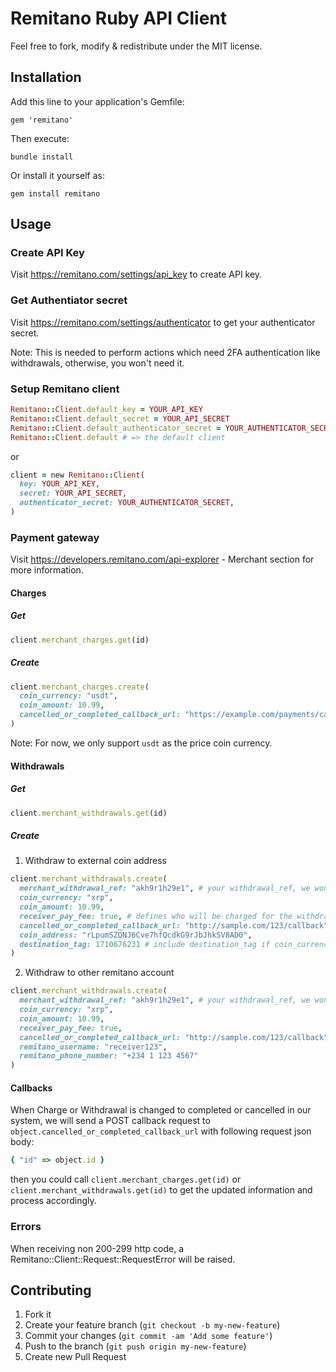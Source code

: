 # Remitano Ruby API Client

Feel free to fork, modify & redistribute under the MIT license.

## Installation

Add this line to your application's Gemfile:
```
gem 'remitano'
```
Then execute:
```
bundle install
```
Or install it yourself as:
```
gem install remitano
```

## Usage
### Create API Key

Visit https://remitano.com/settings/api_key to create API key.

### Get Authentiator secret

Visit https://remitano.com/settings/authenticator to get your authenticator secret.

Note: This is needed to perform actions which need 2FA authentication like withdrawals, otherwise, you won't need it.
### Setup Remitano client

```ruby
Remitano::Client.default_key = YOUR_API_KEY
Remitano::Client.default_secret = YOUR_API_SECRET
Remitano::Client.default_authenticator_secret = YOUR_AUTHENTICATOR_SECRET
Remitano::Client.default # => the default client
```
or
```ruby
client = new Remitano::Client(
  key: YOUR_API_KEY,
  secret: YOUR_API_SECRET,
  authenticator_secret: YOUR_AUTHENTICATOR_SECRET,
)

```
### Payment gateway
Visit https://developers.remitano.com/api-explorer - Merchant section for more information.
#### Charges
##### Get
```ruby
client.merchant_charges.get(id)
```
##### Create
```ruby
client.merchant_charges.create(
  coin_currency: "usdt",
  coin_amount: 10.99,
  cancelled_or_completed_callback_url: "https://example.com/payments/callback?id=example"
)
```
Note: For now, we only support `usdt` as the price coin currency.

#### Withdrawals
##### Get
```ruby
client.merchant_withdrawals.get(id)
```
##### Create
1. Withdraw to external coin address
```ruby
client.merchant_withdrawals.create(
  merchant_withdrawal_ref: "akh9r1h29e1", # your withdrawal_ref, we won't process withdrawal if the same ref is submitted before
  coin_currency: "xrp",
  coin_amount: 10.99,
  receiver_pay_fee: true, # defines who will be charged for the withdrawal fee
  cancelled_or_completed_callback_url: "http://sample.com/123/callback",
  coin_address: "rLpumSZQNJ6Cve7hfQcdkG9rJbJhkSV8AD0",
  destination_tag: 1710676231 # include destination_tag if coin_currency is xrp, otherwise, leave it nil
)
```
2. Withdraw to other remitano account
```ruby
client.merchant_withdrawals.create(
  merchant_withdrawal_ref: "akh9r1h29e1", # your withdrawal_ref, we won't process withdrawal if the same ref is submitted before
  coin_currency: "xrp",
  coin_amount: 10.99,
  receiver_pay_fee: true,
  cancelled_or_completed_callback_url: "http://sample.com/123/callback",
  remitano_username: "receiver123",
  remitano_phone_number: "+234 1 123 4567"
)
```

#### Callbacks
When Charge or Withdrawal is changed to completed or cancelled in our system, we will send
a POST callback request to `object.cancelled_or_completed_callback_url` with following
request json body:
```ruby
{ "id" => object.id }
```
then you could call `client.merchant_charges.get(id)` or `client.merchant_withdrawals.get(id)`
to get the updated information and process accordingly.

### Errors
When receiving non 200-299 http code, a Remitano::Client::Request::RequestError will be raised.

## Contributing

1. Fork it
2. Create your feature branch (`git checkout -b
my-new-feature`)
3. Commit your changes (`git commit -am 'Add some feature'`)
4. Push to the branch (`git push origin my-new-feature`)
5. Create new Pull Request
